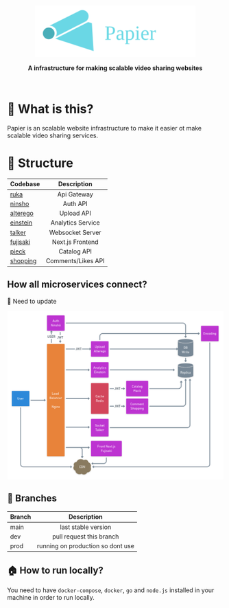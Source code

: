 <p align="center"><img src="./LogoTex.svg" alt="Gray shape shifter" height="120"/></p>
<p align="center">
  <strong>A infrastructure for making scalable video sharing websites</strong>
</p>
<br>

# :paperclip: What is this?
Papier is an scalable website infrastructure to make it easier ot make scalable video sharing services.

# :construction: Structure

|      Codebase        |      Description      |
| :------------------- | :-------------------: |
| [ruka](ruka)         |      Api Gateway      |
| [ninsho](ninsho)     |       Auth API        |
| [alterego](alterego) |      Upload API       |
| [einstein](einstein) |   Analytics Service   |
| [talker](talker)     |    Websocket Server   |
| [fujisaki](fujisaki) |   Next.js Frontend    |
| [pieck](pieck)       |      Catalog API      |
| [shopping](shopping) |   Comments/Likes API  |

## How all microservices connect?

:construction: Need to update
<p align="center"><img src="./architecture.png"/></p>

## :palm_tree: Branches

| Branch | Description | 
| :------------------- | :-------------------: |
| main | last stable version               |
| dev  | pull request this branch          |
| prod | running on production so dont use |


## :house: How to run locally?

You need to have `docker-compose`, `docker`, `go` and `node.js` installed in your machine in order to run locally.